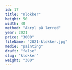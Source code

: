 ```yaml
---
id: 17
title: "Klokker"
height: 50
width: 40
method: "Akryl på lærred"
year: 2021
price: "3000"
fileName: "2021-klokker.jpg"
medie: "painting"
draft: "false"
slug: "klokker"
weight: "300"
---
```

